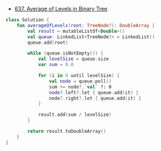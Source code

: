 - [637. Average of Levels in Binary Tree](https://leetcode.com/problems/average-of-levels-in-binary-tree/description/?envType=study-plan-v2&envId=top-interview-150)

```kotlin
class Solution {
    fun averageOfLevels(root: TreeNode?): DoubleArray {
        val result = mutableListOf<Double>()
        val queue: LinkedList<TreeNode?> = LinkedList()
        queue.add(root)

        while (queue.isNotEmpty()) {
            val levelSize = queue.size
            var sum = 0.0

            for (i in 0 until levelSize) {
                val node = queue.poll()
                sum += node?.`val` ?: 0
                node?.left?.let { queue.add(it) }
                node?.right?.let { queue.add(it) }
            }

            result.add(sum / levelSize)
        }

        return result.toDoubleArray()
    }
}
```